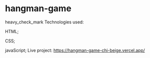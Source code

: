 # hangman-game
heavy_check_mark Technologies used:

HTML;

CSS;

javaScript;
Live project: https://hangman-game-chi-beige.vercel.app/
